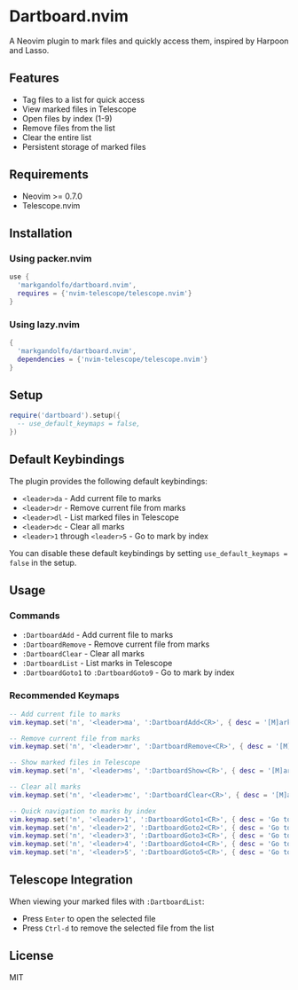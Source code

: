 # Dartboard.nvim

A Neovim plugin to mark files and quickly access them, inspired by Harpoon and Lasso.

## Features

- Tag files to a list for quick access
- View marked files in Telescope
- Open files by index (1-9)
- Remove files from the list
- Clear the entire list
- Persistent storage of marked files

## Requirements

- Neovim >= 0.7.0
- Telescope.nvim

## Installation

### Using packer.nvim
```lua
use {
  'markgandolfo/dartboard.nvim',
  requires = {'nvim-telescope/telescope.nvim'}
}
```

### Using lazy.nvim
```lua
{
  'markgandolfo/dartboard.nvim',
  dependencies = {'nvim-telescope/telescope.nvim'}
}
```

## Setup

```lua
require('dartboard').setup({
  -- use_default_keymaps = false,
})
```

## Default Keybindings

The plugin provides the following default keybindings:

- `<leader>da` - Add current file to marks
- `<leader>dr` - Remove current file from marks
- `<leader>dl` - List marked files in Telescope
- `<leader>dc` - Clear all marks
- `<leader>1` through `<leader>5` - Go to mark by index

You can disable these default keybindings by setting `use_default_keymaps = false` in the setup.

## Usage

### Commands

- `:DartboardAdd` - Add current file to marks
- `:DartboardRemove` - Remove current file from marks
- `:DartboardClear` - Clear all marks
- `:DartboardList` - List marks in Telescope
- `:DartboardGoto1` to `:DartboardGoto9` - Go to mark by index

### Recommended Keymaps

```lua
-- Add current file to marks
vim.keymap.set('n', '<leader>ma', ':DartboardAdd<CR>', { desc = '[M]ark [A]dd file' })

-- Remove current file from marks
vim.keymap.set('n', '<leader>mr', ':DartboardRemove<CR>', { desc = '[M]ark [R]emove file' })

-- Show marked files in Telescope
vim.keymap.set('n', '<leader>ms', ':DartboardShow<CR>', { desc = '[M]ark [S]how files' })

-- Clear all marks
vim.keymap.set('n', '<leader>mc', ':DartboardClear<CR>', { desc = '[M]ark [C]lear all' })

-- Quick navigation to marks by index
vim.keymap.set('n', '<leader>1', ':DartboardGoto1<CR>', { desc = 'Go to mark 1' })
vim.keymap.set('n', '<leader>2', ':DartboardGoto2<CR>', { desc = 'Go to mark 2' })
vim.keymap.set('n', '<leader>3', ':DartboardGoto3<CR>', { desc = 'Go to mark 3' })
vim.keymap.set('n', '<leader>4', ':DartboardGoto4<CR>', { desc = 'Go to mark 4' })
vim.keymap.set('n', '<leader>5', ':DartboardGoto5<CR>', { desc = 'Go to mark 5' })
```

## Telescope Integration

When viewing your marked files with `:DartboardList`:
- Press `Enter` to open the selected file
- Press `Ctrl-d` to remove the selected file from the list

## License

MIT

